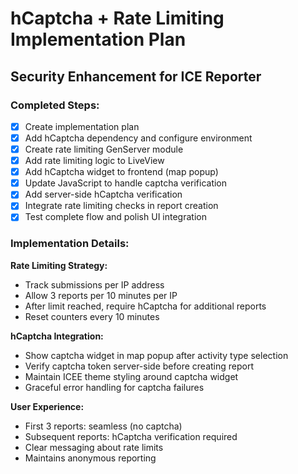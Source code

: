 # hCaptcha + Rate Limiting Implementation Plan

## Security Enhancement for ICE Reporter

### Completed Steps:
- [x] Create implementation plan
- [x] Add hCaptcha dependency and configure environment
- [x] Create rate limiting GenServer module
- [x] Add rate limiting logic to LiveView
- [x] Add hCaptcha widget to frontend (map popup)
- [x] Update JavaScript to handle captcha verification
- [x] Add server-side hCaptcha verification
- [x] Integrate rate limiting checks in report creation
- [x] Test complete flow and polish UI integration

### Implementation Details:

**Rate Limiting Strategy:**
- Track submissions per IP address
- Allow 3 reports per 10 minutes per IP
- After limit reached, require hCaptcha for additional reports
- Reset counters every 10 minutes

**hCaptcha Integration:**
- Show captcha widget in map popup after activity type selection
- Verify captcha token server-side before creating report
- Maintain ICEE theme styling around captcha widget
- Graceful error handling for captcha failures

**User Experience:**
- First 3 reports: seamless (no captcha)
- Subsequent reports: hCaptcha verification required
- Clear messaging about rate limits
- Maintains anonymous reporting

